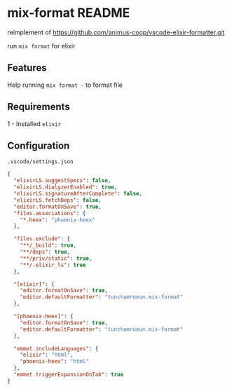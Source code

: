# mix-format README
reimplement of https://github.com/animus-coop/vscode-elixir-formatter.git

run `mix format` for elixir

## Features

Help running `mix format -` to format file

## Requirements

1 - Installed `elixir`

## Configuration
`.vscode/settings.json`
```json
{
  "elixirLS.suggestSpecs": false,
  "elixirLS.dialyzerEnabled": true,
  "elixirLS.signatureAfterComplete": false,
  "elixirLS.fetchDeps": false,
  "editor.formatOnSave": true,
  "files.associations": {
    "*.heex": "phoenix-heex"
  },

  "files.exclude": {
    "**/_build": true,
    "**/deps": true,
    "**/priv/static": true,
    "**/.elixir_ls": true
  },

  "[elixir]": {
    "editor.formatOnSave": true,
    "editor.defaultFormatter": "tunchamroeun.mix-format"
  },

  "[phoenix-heex]": {
    "editor.formatOnSave": true,
    "editor.defaultFormatter": "tunchamroeun.mix-format"
  },

  "emmet.includeLanguages": {
    "elixir": "html",
    "phoenix-heex": "html"
  },
  "emmet.triggerExpansionOnTab": true
}
```